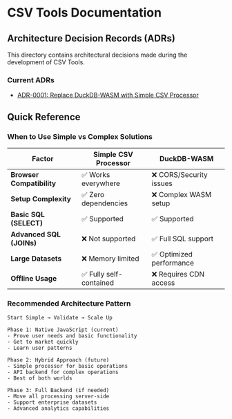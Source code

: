 # CSV Tools Documentation

## Architecture Decision Records (ADRs)

This directory contains architectural decisions made during the development of CSV Tools.

### Current ADRs

- [ADR-0001: Replace DuckDB-WASM with Simple CSV Processor](./adr/0001-replace-duckdb-wasm-with-simple-csv-processor.md)

## Quick Reference

### When to Use Simple vs Complex Solutions

| Factor | Simple CSV Processor | DuckDB-WASM |
|--------|---------------------|--------------|
| **Browser Compatibility** | ✅ Works everywhere | ❌ CORS/Security issues |
| **Setup Complexity** | ✅ Zero dependencies | ❌ Complex WASM setup |
| **Basic SQL (SELECT)** | ✅ Supported | ✅ Supported |
| **Advanced SQL (JOINs)** | ❌ Not supported | ✅ Full SQL support |
| **Large Datasets** | ❌ Memory limited | ✅ Optimized performance |
| **Offline Usage** | ✅ Fully self-contained | ❌ Requires CDN access |

### Recommended Architecture Pattern

```
Start Simple → Validate → Scale Up

Phase 1: Native JavaScript (current)
- Prove user needs and basic functionality
- Get to market quickly
- Learn user patterns

Phase 2: Hybrid Approach (future)
- Simple processor for basic operations
- API backend for complex operations
- Best of both worlds

Phase 3: Full Backend (if needed)
- Move all processing server-side
- Support enterprise datasets
- Advanced analytics capabilities
```